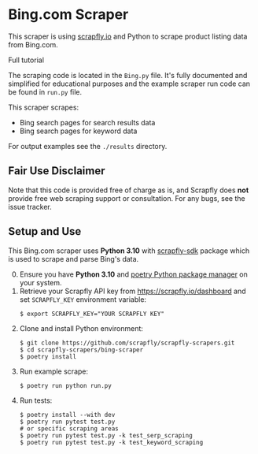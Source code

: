 # Bing.com Scraper

This scraper is using [scrapfly.io](https://scrapfly.io/) and Python to scrape product listing data from Bing.com. 

Full tutorial 

The scraping code is located in the `Bing.py` file. It's fully documented and simplified for educational purposes and the example scraper run code can be found in `run.py` file.

This scraper scrapes:
- Bing search pages for search results data
- Bing search pages for keyword data

For output examples see the `./results` directory.

## Fair Use Disclaimer

Note that this code is provided free of charge as is, and Scrapfly does __not__ provide free web scraping support or consultation. For any bugs, see the issue tracker.

## Setup and Use

This Bing.com scraper uses __Python 3.10__ with [scrapfly-sdk](https://pypi.org/project/scrapfly-sdk/) package which is used to scrape and parse Bing's data.

0. Ensure you have __Python 3.10__ and [poetry Python package manager](https://python-poetry.org/docs/#installation) on your system.
1. Retrieve your Scrapfly API key from <https://scrapfly.io/dashboard> and set `SCRAPFLY_KEY` environment variable:
    ```shell
    $ export SCRAPFLY_KEY="YOUR SCRAPFLY KEY"
    ```
2. Clone and install Python environment:
    ```shell
    $ git clone https://github.com/scrapfly/scrapfly-scrapers.git
    $ cd scrapfly-scrapers/bing-scraper
    $ poetry install
    ```
3. Run example scrape:
    ```shell
    $ poetry run python run.py
    ```
4. Run tests:
    ```shell
    $ poetry install --with dev
    $ poetry run pytest test.py
    # or specific scraping areas
    $ poetry run pytest test.py -k test_serp_scraping
    $ poetry run pytest test.py -k test_keyword_scraping
    ```